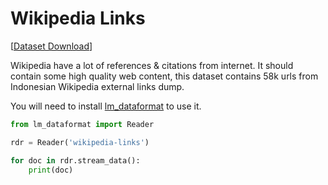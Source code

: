 # Wikipedia Links

[[Dataset Download](https://depia.wiki/files/wikipedia-links.tar.zst)]

Wikipedia have a lot of references & citations from internet. It should contain some high quality web content, this dataset contains 58k urls from Indonesian Wikipedia external links dump.

You will need to install [lm_dataformat](https://pypi.org/project/lm-dataformat/) to use it.

```python
from lm_dataformat import Reader

rdr = Reader('wikipedia-links')

for doc in rdr.stream_data():
    print(doc)
```
